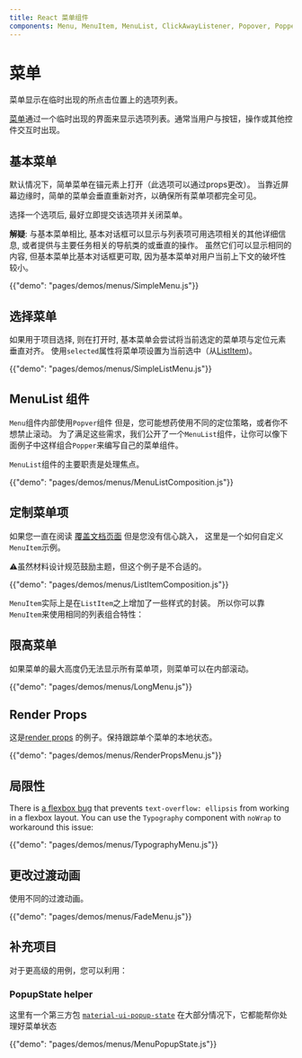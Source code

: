 ```yaml
---
title: React 菜单组件
components: Menu, MenuItem, MenuList, ClickAwayListener, Popover, Popper
---
```

# 菜单

<p class="description">菜单显示在临时出现的所点击位置上的选项列表。</p>

[菜单](https://material.io/design/components/menus.html)通过一个临时出现的界面来显示选项列表。通常当用户与按钮，操作或其他控件交互时出现。

## 基本菜单

默认情况下，简单菜单在锚元素上打开（此选项可以通过props更改）。 当靠近屏幕边缘时，简单的菜单会垂直重新对齐，以确保所有菜单项都完全可见。

选择一个选项后, 最好立即提交该选项并关闭菜单。

**解疑**: 与基本菜单相比, 基本对话框可以显示与列表项可用选项相关的其他详细信息, 或者提供与主要任务相关的导航类的或垂直的操作。 虽然它们可以显示相同的内容, 但基本菜单比基本对话框更可取, 因为基本菜单对用户当前上下文的破坏性较小。

{{"demo": "pages/demos/menus/SimpleMenu.js"}}

## 选择菜单

如果用于项目选择, 则在打开时, 基本菜单会尝试将当前选定的菜单项与定位元素垂直对齐。 使用` selected `属性将菜单项设置为当前选中（从[ListItem](/api/list-item/))。

{{"demo": "pages/demos/menus/SimpleListMenu.js"}}

## MenuList 组件

`Menu`组件内部使用`Popver`组件 但是，您可能想药使用不同的定位策略，或者你不想禁止滚动。 为了满足这些需求，我们公开了一个`MenuList`组件，让你可以像下面例子中这样组合`Popper`来编写自己的菜单组件。

`MenuList`组件的主要职责是处理焦点。

{{"demo": "pages/demos/menus/MenuListComposition.js"}}

## 定制菜单项

如果您一直在阅读 [覆盖文档页面](/customization/overrides/) 但是您没有信心跳入， 这里是一个如何自定义 `MenuItem`示例。

⚠️虽然材料设计规范鼓励主题，但这个例子是不合适的。

{{"demo": "pages/demos/menus/ListItemComposition.js"}}

`MenuItem`实际上是在`ListItem`之上增加了一些样式的封装。 所以你可以靠`MenuItem`来使用相同的列表组合特性：

## 限高菜单

如果菜单的最大高度仍无法显示所有菜单项，则菜单可以在内部滚动。

{{"demo": "pages/demos/menus/LongMenu.js"}}

## Render Props

这是[render props](https://reactjs.org/docs/render-props.html) 的例子。保持跟踪单个菜单的本地状态。

{{"demo": "pages/demos/menus/RenderPropsMenu.js"}}

## 局限性

There is [a flexbox bug](https://bugs.chromium.org/p/chromium/issues/detail?id=327437) that prevents `text-overflow: ellipsis` from working in a flexbox layout. You can use the `Typography` component with `noWrap` to workaround this issue:

{{"demo": "pages/demos/menus/TypographyMenu.js"}}

## 更改过渡动画

使用不同的过渡动画。

{{"demo": "pages/demos/menus/FadeMenu.js"}}

## 补充项目

对于更高级的用例，您可以利用：

### PopupState helper

这里有一个第三方包 [`material-ui-popup-state`](https://github.com/jcoreio/material-ui-popup-state) 在大部分情况下，它都能帮你处理好菜单状态

{{"demo": "pages/demos/menus/MenuPopupState.js"}}